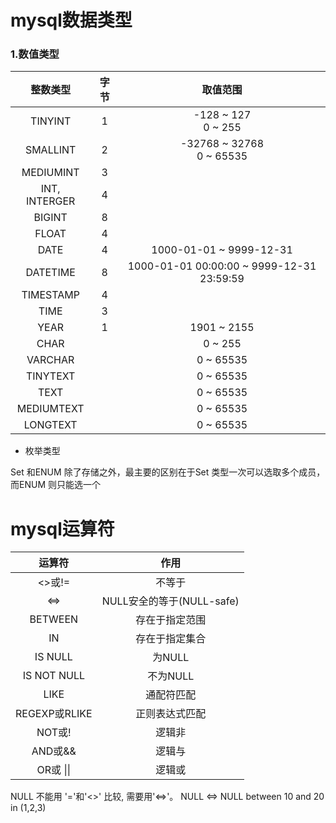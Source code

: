 mysql数据类型
========

### 1.数值类型

|整数类型|字节|取值范围|
|:------:|:------:|:------:|
|TINYINT|1|-128 ~ 127 <br> 0 ~ 255 |
|SMALLINT|2|-32768 ~ 32768 <br> 0 ~ 65535 |
|MEDIUMINT|3||
|INT, INTERGER|4| |
|BIGINT|8||
|FLOAT|4||
|DATE|4|1000-01-01 ~ 9999-12-31|
|DATETIME|8|1000-01-01 00:00:00 ~ 9999-12-31 23:59:59|
|TIMESTAMP|4||
|TIME|3||
|YEAR|1|1901 ~ 2155|
|CHAR||0 ~ 255|
|VARCHAR||0 ~ 65535|
|TINYTEXT||0 ~ 65535|
|TEXT||0 ~ 65535|
|MEDIUMTEXT||0 ~ 65535|
|LONGTEXT||0 ~ 65535|

+ 枚举类型

Set 和ENUM 除了存储之外，最主要的区别在于Set 类型一次可以选取多个成员，而ENUM
则只能选一个


mysql运算符
========

|运算符|作用|
|:------:|:------:|
|<>或!=|不等于|
|<=>|NULL安全的等于(NULL-safe)|
|BETWEEN|存在于指定范围|
|IN|存在于指定集合|
|IS NULL|为NULL|
|IS NOT NULL|不为NULL|
|LIKE|通配符匹配|
|REGEXP或RLIKE|正则表达式匹配|
|NOT或!|逻辑非|
|AND或&&|逻辑与|
|OR或 &#124;&#124;|逻辑或|

NULL 不能用 '='和'<>' 比较, 需要用'<=>'。   NULL <=> NULL
between 10 and 20
in (1,2,3)